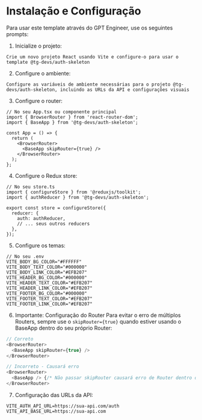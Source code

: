 # Instalação e Configuração

Para usar este template através do GPT Engineer, use os seguintes prompts:

1. Inicialize o projeto:
```
Crie um novo projeto React usando Vite e configure-o para usar o template @tg-devs/auth-skeleton
```

2. Configure o ambiente:
```
Configure as variáveis de ambiente necessárias para o projeto @tg-devs/auth-skeleton, incluindo as URLs da API e configurações visuais
```

3. Configure o router:
```
// No seu App.tsx ou componente principal
import { BrowserRouter } from 'react-router-dom';
import { BaseApp } from '@tg-devs/auth-skeleton';

const App = () => {
  return (
    <BrowserRouter>
      <BaseApp skipRouter={true} />
    </BrowserRouter>
  );
};
```

4. Configure o Redux store:
```
// No seu store.ts
import { configureStore } from '@reduxjs/toolkit';
import { authReducer } from '@tg-devs/auth-skeleton';

export const store = configureStore({
  reducer: {
    auth: authReducer,
    // ... seus outros reducers
  },
});
```

5. Configure os temas:
```
// No seu .env
VITE_BODY_BG_COLOR="#FFFFFF"
VITE_BODY_TEXT_COLOR="#000000"
VITE_BODY_LINK_COLOR="#EFB207"
VITE_HEADER_BG_COLOR="#000000"
VITE_HEADER_TEXT_COLOR="#EFB207"
VITE_HEADER_LINK_COLOR="#EFB207"
VITE_FOOTER_BG_COLOR="#000000"
VITE_FOOTER_TEXT_COLOR="#EFB207"
VITE_FOOTER_LINK_COLOR="#EFB207"
```

6. Importante: Configuração do Router
Para evitar o erro de múltiplos Routers, sempre use o `skipRouter={true}` quando estiver usando o BaseApp dentro do seu próprio Router:

```typescript
// Correto
<BrowserRouter>
  <BaseApp skipRouter={true} />
</BrowserRouter>

// Incorreto - Causará erro
<BrowserRouter>
  <BaseApp /> {/* Não passar skipRouter causará erro de Router dentro de Router */}
</BrowserRouter>
```

7. Configuração das URLs da API:
```
VITE_AUTH_API_URL=https://sua-api.com/auth
VITE_API_BASE_URL=https://sua-api.com
```